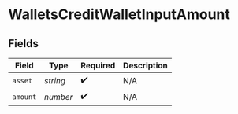 # WalletsCreditWalletInputAmount


## Fields

| Field              | Type               | Required           | Description        |
| ------------------ | ------------------ | ------------------ | ------------------ |
| `asset`            | *string*           | :heavy_check_mark: | N/A                |
| `amount`           | *number*           | :heavy_check_mark: | N/A                |